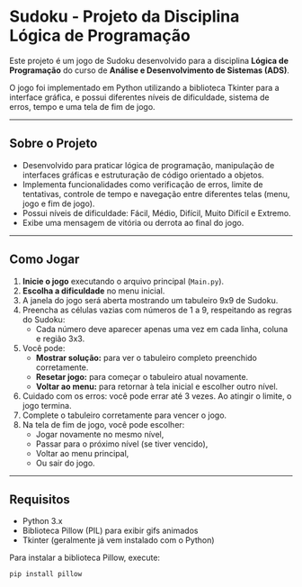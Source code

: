 # Sudoku - Projeto da Disciplina Lógica de Programação

Este projeto é um jogo de Sudoku desenvolvido para a disciplina **Lógica de Programação** do curso de **Análise e Desenvolvimento de Sistemas (ADS)**. 

O jogo foi implementado em Python utilizando a biblioteca Tkinter para a interface gráfica, e possui diferentes níveis de dificuldade, sistema de erros, tempo e uma tela de fim de jogo.

---

## Sobre o Projeto

- Desenvolvido para praticar lógica de programação, manipulação de interfaces gráficas e estruturação de código orientado a objetos.
- Implementa funcionalidades como verificação de erros, limite de tentativas, controle de tempo e navegação entre diferentes telas (menu, jogo e fim de jogo).
- Possui níveis de dificuldade: Fácil, Médio, Difícil, Muito Difícil e Extremo.
- Exibe uma mensagem de vitória ou derrota ao final do jogo.

---

## Como Jogar

1. **Inicie o jogo** executando o arquivo principal (`Main.py`).
2. **Escolha a dificuldade** no menu inicial.
3. A janela do jogo será aberta mostrando um tabuleiro 9x9 de Sudoku.
4. Preencha as células vazias com números de 1 a 9, respeitando as regras do Sudoku:
   - Cada número deve aparecer apenas uma vez em cada linha, coluna e região 3x3.
5. Você pode:
   - **Mostrar solução:** para ver o tabuleiro completo preenchido corretamente.
   - **Resetar jogo:** para começar o tabuleiro atual novamente.
   - **Voltar ao menu:** para retornar à tela inicial e escolher outro nível.
6. Cuidado com os erros: você pode errar até 3 vezes. Ao atingir o limite, o jogo termina.
7. Complete o tabuleiro corretamente para vencer o jogo.
8. Na tela de fim de jogo, você pode escolher:
   - Jogar novamente no mesmo nível,
   - Passar para o próximo nível (se tiver vencido),
   - Voltar ao menu principal,
   - Ou sair do jogo.

---

## Requisitos

- Python 3.x
- Biblioteca Pillow (PIL) para exibir gifs animados
- Tkinter (geralmente já vem instalado com o Python)

Para instalar a biblioteca Pillow, execute:

```bash
pip install pillow
